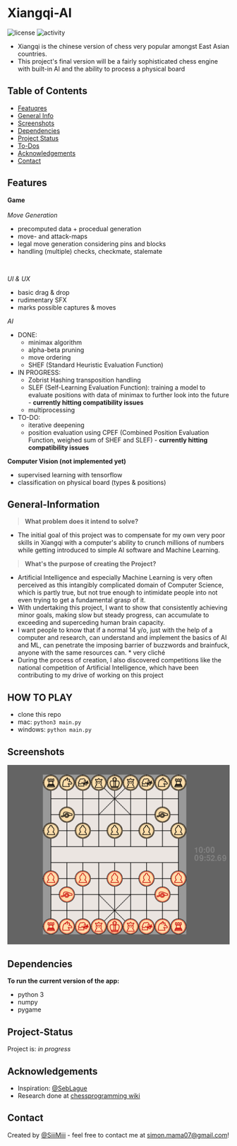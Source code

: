 # Xiangqi-AI
![license](https://img.shields.io/github/license/SiiiMiii/Chess-AI)
![activity](https://img.shields.io/github/commit-activity/m/SiiiMiii/Chess-AI)
* Xiangqi is the chinese version of chess very popular amongst East Asian countries.
* This project's final version will be a fairly sophisticated chess engine with built-in AI and the ability to process a physical board

## Table of Contents
* [Featuqres](#features)
* [General Info](#general-information)
* [Screenshots](#screenshots)
* [Dependencies](#dependencies)
* [Project Status](#project-status)
* [To-Dos](#to-dos)
* [Acknowledgements](#acknowledgements)
* [Contact](#contact)

## Features

**Game**
<br/><br/>
_Move Generation_
  * precomputed data + procedual generation
  * move- and attack-maps
  * legal move generation considering pins and blocks
  * handling (multiple) checks, checkmate, stalemate
  <br/>

_UI & UX_<br/>
* basic drag & drop
* rudimentary SFX
* marks possible captures & moves

_AI_
* DONE:
  * minimax algorithm
  * alpha-beta pruning
  * move ordering
  * SHEF (Standard Heuristic Evaluation Function)
* IN PROGRESS:
  * Zobrist Hashing transposition handling
  * SLEF (Self-Learning Evaluation Function): training a model to evaluate positions with data of minimax to further look into the future - **currently hitting compatibility issues**
  * multiprocessing
* TO-DO:
  * iterative deepening
  * position evaluation using CPEF (Combined Position Evaluation Function, weighed sum of SHEF and  SLEF) - **currently hitting compatibility issues**

**Computer Vision (not implemented yet)**
* supervised learning with tensorflow
* classification on physical board (types & positions)

## General-Information
> **What problem does it intend to solve?**
* The initial goal of this project was to compensate for my own very poor skills in Xiangqi with a computer's ability to crunch millions of numbers while getting introduced to simple AI software and Machine Learning.
> **What's the purpose of creating the Project?**
* Artificial Intelligence and especially Machine Learning is very often perceived as this intangibly complicated domain of Computer Science, which is partly true, but not true enough to intimidate people into not even trying to get a fundamental grasp of it.
* With undertaking this project, I want to show that consistently achieving minor goals, making slow but steady progress, can accumulate to exceeding and superceding human brain capacity.
* I want people to know that if a normal 14 y/o, just with the help of a computer and research, can understand and implement the basics of AI and ML, can penetrate the imposing barrier of buzzwords and brainfuck, anyone with the same resources can. * very cliché
* During the process of creation, I also discovered competitions like the national competition of Artificial Intelligence, which have been contributing to my drive of working on this project

## HOW TO PLAY
* clone this repo
* mac: ```python3 main.py```
* windows: ```python main.py```

## Screenshots
<img src="./assets/screenshots/24.08.png" alt="screenshot" width="600"/>

## Dependencies
**To run the current version of the app:**
* python 3
* numpy
* pygame

## Project-Status
Project is: _in progress_

## Acknowledgements
* Inspiration: [@SebLague](https://github.com/SebLague)
* Research done at [chessprogramming wiki](https://www.chessprogramming.org/)

## Contact
Created by [@SiiiMiii](https://github.com/SiiiMiii) - feel free to contact me at simon.mama07@gmail.com!
